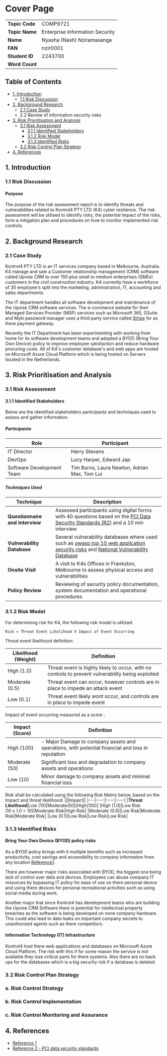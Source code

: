 # Cover Page

|                |                                 |
| -------------- | ------------------------------- |
| **Topic Code** | COMP9721                        |
| **Topic Name** | Enterprise Information Security |
| **Name**       | Nyasha (Nash) Nziramasanga      |
| **FAN**        | nzir0001                        |
| **Student ID** | 2243700                         |
| **Word Count** |                                 |

## Table of Contents

- [1. Introduction](##1.%20Introduction)
  - [1.1 Risk Discussion](###1.1%20Risk%20Discussion)
- [2. Background Research](##2.%20Background%20Research)
  - [2.1 Case Study](###2.1%20Case%20Study)
  - 2.2 Review of information security risks
- [3. Risk Prioritisation and Analysis](##3.%20Risk%20Prioritisation%20and%20Analysis)
  - [3.1 Risk Assessment](###3.1%20Risk%20Assessment)
    - [3.1.1 Identified Stakeholders](#####3.1.1%20Identified%20Stakeholders)
    - [3.1.2 Risk Model](#####3.1.2%20Risk%20Model)
    - [3.1.3 Identified Risks](#####3.1.3%20Identified%20Risks)
  - [3.2 Risk Control Plan Strategy](###3.2%20Risk%20Control%20Plan%20Strategy)
- [4. References](##4.%20References)

## 1. Introduction

### 1.1 Risk Discussion

#### Purpose

The purpose of the risk assessment report is to identify threats and vulnerabilities related to Kontrol4 PTY LTD (K4) cyber resilience. The risk assessment will be utilised to identify risks, the potential impact of the risks, form a mitigation plan and procedures on how to monitor implemented risk controls.

## 2. Background Research

### 2.1 Case Study

Kontrol4 PTY LTD is an IT services company based in Melbourne, Australia. K4 manage and sale a Customer relationship management (CRM) software called Upvise CRM to over 150 plus small to medium enterprises (SMEs) customers in the civil construction industry. K4 currently have a workforce of 35 employee's split into the marketing, administration, IT, accounting and sales departments.

The IT department handles all software development and maintenance of the Upvise CRM software services. The e-commerce website for their Managed Services Provider (MSP) services such as Microsoft 365, GSuite and Myki password manager uses a third party service called [Stripe](https://stripe.com/au) for as there payment gateway.

Recently the IT Department has been experimenting with working from home for its software development teams and adopted a BYOD (Bring Your Own Device) policy to improve employee satisfaction and reduce hardware procuring costs. All of K4's customer database's and web apps are hosted on Microsoft Azure Cloud Platform which is being hosted on Servers located in the Netherlands.

## 3. Risk Prioritisation and Analysis

### 3.1 Risk Assessment

#### 3.1.1 Identified Stakeholders

Below are the identified stakeholders participants and techniques used to assess and gather information.

##### Participants

| Role                      | Participant                                  |
| ------------------------- | -------------------------------------------- |
| IT Director               | Harry Stevens                                |
| DevOps                    | Lucy Harper, Edward Jap                      |
| Software Development Team | Tim Burns, Laura Newton, Adrian Max, Tom Lui |

##### Techniques Used

| Technique                       | Description                                                                                                                                                                                                                         |
| ------------------------------- | ----------------------------------------------------------------------------------------------------------------------------------------------------------------------------------------------------------------------------------- |
| **Questionnaire and Interview** | Assessed participants using digital forms with 40 questions based on the [PCI Data Security Standards (R2)](http://www.umanitoba.ca/admin/financial_services/media/PCI_DSS_Compliance_FinalNov_01_-_PDF.pdf) and a 10 min interview |
| **Vulnerability Database**      | Several vulnerability databases where used such as [owasp top 10 web application security risks](https://owasp.org/www-project-top-ten/) and [National Vulnerability Database](https://nvd.nist.gov/)                               |
| **Onsite Visit**                | A visit to K4s Offices in Frankston, Melbourne to assess physical access and vulnerabilities                                                                                                                                        |
| **Policy Review**               | Reviewing of security policy documentation, system documentation and operational procedures                                                                                                                                         |

### 3.1.2 Risk Model

For determining risk for K4, the following risk model is utilized:

```
Risk = Threat Event Likelihood X Impact of Event Occurring
```

Threat event likelihood definition:

| Likelihood (Weight) | Definition                                                                |
| ------------------- | ------------------------------------------------------------------------- |
| High (1.0)          | Threat event is highly likely to occur, with no controls to prevent vulnerability being exploited|
| Moderate (0.5)      | Threat event can occur, however controls are in place to impede an attack event     |
| Low (0.1)           | Threat event likely wont occur, and controls are in place to impede event |

Impact of event occurring measured as a score :

| Impact (Score) | Definition                                                                     |
| -------------- | ------------------------------------------------------------------------------ |
| High (100)     | - Major Damage to company assets and operations, with potential financial and loss in reputation|
| Moderate (50)  | Significant loss and degradation to company assets and operations                            |
| Low (10)       | Minor damage to company assets and minimal financial loss                      |

Risk shall be calculated using the following Risk Matrix below, based on the Impact and threat  likelihood:
|||Impact||
|---|:---:|:---:|:---:|
|**Threat Likelihood**|Low (10)|Moderate(50)|High(100)|
|High (1.0)|Low Risk<br>(10 x 1.0 = 10)|Moderate Risk|High Risk|
|Moderate (0.5)|Low Risk|Moderate Risk|Moderate Risk|
|Low (0.1)|Low Risk|Low Risk|Low Risk|


### 3.1.3 Identified Risks

#### Bring Your Own Device (BYOD) policy risks

As a BYOD policy brings with it multiple benefits such as increased productivity, cost savings and accessibility to company information from any location [Reference1](https://minerva-access.unimelb.edu.au/bitstream/handle/11343/33345/300314_2013_Tan_Risk.pdf?sequence=1&isAllowed=y).

There are however major risks associated with BYOD, the biggest one being lack of control over data and devices. Employees can abuse company IT resources by bypassing IT policy for ease of use on there personal device and using there devices for personal recreational activities such as using social media during work.

Another major that since Kontrol4 has development teams who are building the Upvise CRM Software there is potential for intellectual property breaches as the software is being developed on none company hardware. This could also lead to data leaks on important company secrets to unauthorized agents such as there competitors.

#### Information Technology (IT) Infrastructure

Kontrol4 host there web applications and databases on Microsoft Azure Cloud Platform. The risk with this if for some reason the service is not available they lose critical parts for there systems. Also there are no back ups for the databases which is a big security risk if a database is deleted.

### 3.2 Risk Control Plan Strategy

### a. Risk Control Strategy

### b. Risk Control Implementation

### c. Risk Control Monitoring and Assurance

## 4. References

- [Reference 1](https://minerva-access.unimelb.edu.au/bitstream/handle/11343/33345/300314_2013_Tan_Risk.pdf?sequence=1&isAllowed=y)
- [Reference 2 - PCI data security standards](http://www.umanitoba.ca/admin/financial_services/media/PCI_DSS_Compliance_FinalNov_01_-_PDF.pdf)
<!--stackedit_data:
eyJoaXN0b3J5IjpbLTE1NDU0MDI3OTUsMjAwNDIyNTMxNiwxOT
c5MDgzNDQ1XX0=
-->